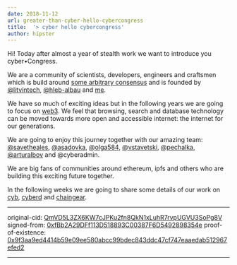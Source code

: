 ```yaml
---
date: 2018-11-12
url: greater-than-cyber-hello-cybercongress
title:  '> cyber hello cybercongress'
author: hipster
---
```


Hi! Today after almost a year of stealth work we want to introduce you cyber•Congress.

We are a community of scientists, developers, engineers and craftsmen which is build around [some arbitrary consensus](cyb://QmaXfCR86ZL6gRXK8knMoVCzQSFMzwsYcJnT7DE68g5QY2.ipfs) and is founded by [@litvintech](cyb://0x00B8Fe1A1A2b899418702e32A96E276Ff56A4D05.eth), [@hleb-albau](cyb://0x00725D89a2A2FB3B21Fd1035B579cbCDE4a0991b.eth) and [me](cyb://0xfbb2a29dff113d518893c00387f6d5492898354e.eth).

We have so much of exciting ideas but in the following years we are going to focus on [web3](cyb://Qma8QDshuC2FDztmUUzLjQfJiXMGMbvjVNAGCzzfNYwg72.ipfs). We feel that browsing, search and database technology can be moved towards more open and accessible internet: the internet for our generations.

We are going to enjoy this journey together with our amazing team: [@savetheales](cyb://0x00CA47db1BE92C1072e973fd8DC4A082f7d70214.eth), [@asadovka](cyb://0x63e65bc441334b27d2178f81f2d701e4e58c158a.eth), [@olga584](cyb://0x9d7d6E753F055E40d3767337300e722E934086c1.eth), [@vstavetski](cyb://0x4585C7EAA2cB96d4b59e868929EfaBEeb8e65b07.eth), [@pechalka](cyb://0x5d01F31f6EdA95489cA1E3c6357A9627fA2983DE.eth), [@arturalbov](cyb://0x00d3C9033570b8ADEA9C18780325A45635C55805.eth) and @cyberadmin.

We are big fans of communities around ethereum, ipfs and others who are building this exciting future together.

In the following weeks we are going to share some details of our work on [cyb](cyb://QmctSbJp6zndPAhCVzc53NxU565vwrQjGFSm9ADkugr2wQ.ipfs), [cyberd](cyb://QmRZ3FUXzmCPmmFgRcVt1QmUV3q9h1uoxAusQpYjQhYgNC.ipfs) and [chaingear](cyb://QmNfqCrh6caZhrNe2YbMf9hhcayiAqb9dJuCAsVw2fPp33.ipfs).

___
original-cid: [QmVD5L3ZX6KW7cJPKu2fn8QkN1xLuhR7rvpUGVU3SoPg8V](cyb://QmVD5L3ZX6KW7cJPKu2fn8QkN1xLuhR7rvpUGVU3SoPg8V.ipfs)
signed-from: [0xfBb2A29DFf113D518893C00387F6D5492898354e](cyb://0xfBb2A29DFf113D518893C00387F6D5492898354e.eth)
proof-of-existence: [0x9f3aa9ed4414b59e09ee580abcc99bdec843ddc47cf747eaaedab512967efed2](cyb://0x9f3aa9ed4414b59e09ee580abcc99bdec843ddc47cf747eaaedab512967efed2.eth)
___
